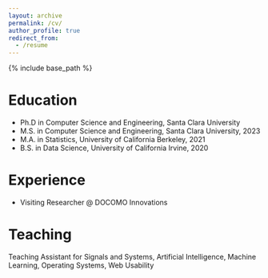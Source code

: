 ```yaml
---
layout: archive
permalink: /cv/
author_profile: true
redirect_from:
  - /resume
---
```


{% include base_path %}

Education
======
* Ph.D in Computer Science and Engineering, Santa Clara University
* M.S. in Computer Science and Engineering, Santa Clara University, 2023
* M.A. in Statistics, University of California Berkeley, 2021
* B.S. in Data Science, University of California Irvine, 2020

Experience
======
* Visiting Researcher @ DOCOMO Innovations

Teaching
======
Teaching Assistant for Signals and Systems, Artificial Intelligence, Machine Learning, Operating Systems, Web Usability
